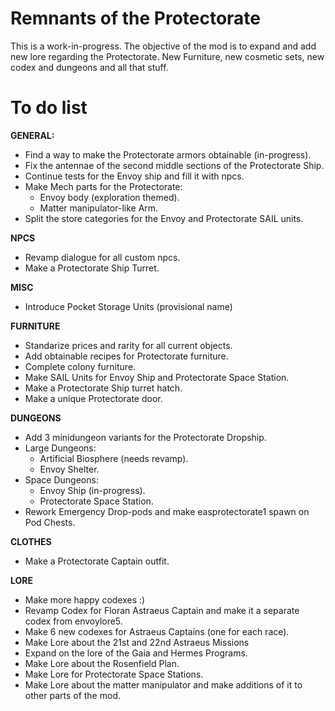# Remnants of the Protectorate
This is a work-in-progress. The objective of the mod is to expand and add new lore regarding the Protectorate. New Furniture, new cosmetic sets, new codex and dungeons and all that stuff.

# To do list
__GENERAL:__
- Find a way to make the Protectorate armors obtainable (in-progress).
- Fix the antennae of the second middle sections of the Protectorate Ship.
- Continue tests for the Envoy ship and fill it with npcs.
- Make Mech parts for the Protectorate:
    - Envoy body (exploration themed).
    - Matter manipulator-like Arm.
- Split the store categories for the Envoy and Protectorate SAIL units.

__NPCS__
- Revamp dialogue for all custom npcs.
- Make a Protectorate Ship Turret.

__MISC__
- Introduce Pocket Storage Units (provisional name)

__FURNITURE__
- Standarize prices and rarity for all current objects.
- Add obtainable recipes for Protectorate furniture.
- Complete colony furniture.
- Make SAIL Units for Envoy Ship and Protectorate Space Station.
- Make a Protectorate Ship turret hatch.
- Make a unique Protectorate door.

__DUNGEONS__
- Add 3 minidungeon variants for the Protectorate Dropship.
- Large Dungeons:
   - Artificial Biosphere (needs revamp).
   - Envoy Shelter.
- Space Dungeons:
   - Envoy Ship (in-progress).
   - Protectorate Space Station.
- Rework Emergency Drop-pods and make easprotectorate1 spawn on Pod Chests.

__CLOTHES__
- Make a Protectorate Captain outfit.

__LORE__
- Make more happy codexes :)
- Revamp Codex for Floran Astraeus Captain and make it a separate codex from envoylore5.
- Make 6 new codexes for Astraeus Captains (one for each race).
- Make Lore about the 21st and 22nd Astraeus Missions
- Expand on the lore of the Gaia and Hermes Programs.
- Make Lore about the Rosenfield Plan.
- Make Lore for Protectorate Space Stations.
- Make Lore about the matter manipulator and make additions of it to other parts of the mod.
